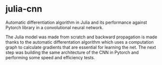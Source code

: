 # julia-cnn
Automatic differentiation algorithm in Julia and its performance against Pytorch library in a convolutional neural network.

The Julia model was made from scratch and backward propagation is made thanks to the automatic differentation algorithm which uses a computation graph to calculate gradients that are essential for learning the net. The next step was building the same architecture of the CNN in Pytorch and performing some speed and efficiency tests.

